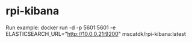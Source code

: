 # rpi-kibana

Run example:
docker run -d -p 5601:5601 -e ELASTICSEARCH_URL="http://10.0.0.21:9200" mscatdk/rpi-kibana:latest
